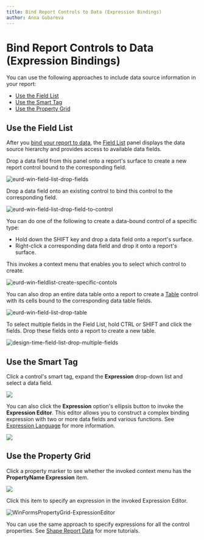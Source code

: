 ```yaml
---
title: Bind Report Controls to Data (Expression Bindings)
author: Anna Gubareva
---
```

# Bind Report Controls to Data (Expression Bindings)

You can use the following approaches to include data source information in your report:

* [Use the Field List](#use-the-field-list)
* [Use the Smart Tag](#use-the-smart-tag)
* [Use the Property Grid](#use-the-property-grid)

## Use the Field List

After you [bind your report to data](../bind-to-data.md), the [Field List](../report-designer-tools/ui-panels/field-list.md) panel displays the data source hierarchy and provides access to available data fields.

Drop a data field from this panel onto a report's surface to create a new report control bound to the corresponding field.

![eurd-win-field-list-drop-fields](../../../../images/eurd-win-field-list-drop-fields.png)

Drop a data field onto an existing control to bind this control to the corresponding field.

![eurd-win-field-list-drop-field-to-control](../../../../images/eurd-win-field-list-drop-field-to-control.png)

You can do one of the following to create a data-bound control of a specific type:

* Hold down the SHIFT key and drop a data field onto a report's surface.
* Right-click a corresponding data field and drop it onto a report's surface.

This invokes a context menu that enables you to select which control to create.

![eurd-win-fieldlist-create-specific-contols](../../../../images/eurd-win-fieldlist-create-specific-contols.png)

You can also drop an entire data table onto a report to create a [Table](../use-report-elements/use-tables.md) control with its cells bound to the corresponding data table fields. 

![eurd-win-field-list-drop-table](../../../../images/eurd-win-field-list-drop-table.png)

To select multiple fields in the Field List, hold CTRL or SHIFT and click the fields. Drop these fields onto a report to create a new table.

![design-time-field-list-drop-multiple-fields](../../../../images/eurd-win-list-drop-multiple-fields.png)

## Use the Smart Tag

Click a control's smart tag, expand the **Expression** drop-down list and select a data field.

![](../../../../images/eurd-win-label-bind-to-data-field.png)

You can also click the **Expression** option's ellipsis button to invoke the **Expression Editor**. This editor allows you to construct a complex binding expression with two or more data fields and various functions. See [Expression Language](../use-expressions/expression-language.md) for more information.
 
![](../../../../images/eurd-win-label-expression-binding.png)


## Use the Property Grid

Click a property marker to see whether the invoked context menu has the **PropertyName Expression** item.

![](../../../../images/eurd-win-property-grid-data-binding.png)

Click this item to specify an expression in the invoked Expression Editor.

![WinFormsPropertyGrid-ExpressionEditor](../../../../images/eurd-win-PropertyGrid-ExpressionEditor.png)

You can use the same approach to specify expressions for all the control properties. See [Shape Report Data](../shape-report-data.md) for more tutorials.

